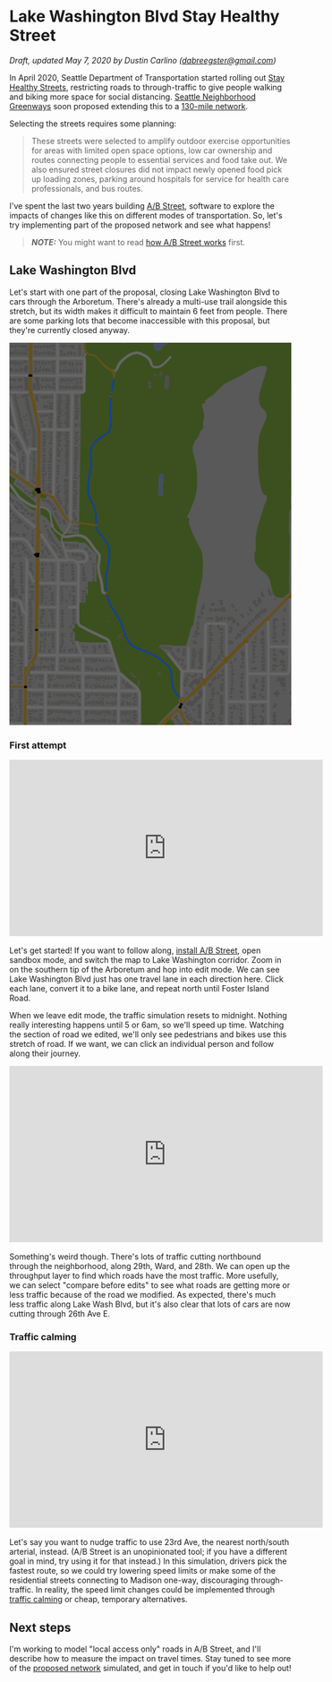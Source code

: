 # Lake Washington Blvd Stay Healthy Street

_Draft, updated May 7, 2020 by Dustin Carlino (<dabreegster@gmail.com>)_

In April 2020, Seattle Department of Transportation started rolling out
[Stay Healthy Streets](https://sdotblog.seattle.gov/2020/04/16/announcing-stay-healthy-streets/),
restricting roads to through-traffic to give people walking and biking more
space for social distancing.
[Seattle Neighborhood Greenways](http://seattlegreenways.org/socialdistancingstreets/)
soon proposed extending this to a
[130-mile network](https://drive.google.com/open?id=1HQMnagRf8EbS1nouqCMLl4LZr0QE8VrC&usp=sharing).

Selecting the streets requires some planning:

> These streets were selected to amplify outdoor exercise opportunities for
> areas with limited open space options, low car ownership and routes connecting
> people to essential services and food take out. We also ensured street
> closures did not impact newly opened food pick up loading zones, parking
> around hospitals for service for health care professionals, and bus routes.

I've spent the last two years building [A/B Street](https://abstreet.org),
software to explore the impacts of changes like this on different modes of
transportation. So, let's try implementing part of the proposed network and see
what happens!

> **_NOTE:_** You might want to read [how A/B Street works](../how_it_works.md)
> first.

## Lake Washington Blvd

Let's start with one part of the proposal, closing Lake Washington Blvd to cars
through the Arboretum. There's already a multi-use trail alongside this stretch,
but its width makes it difficult to maintain 6 feet from people. There are some
parking lots that become inaccessible with this proposal, but they're currently
closed anyway.

![edits](edits.gif)

### First attempt

<iframe width="560" height="315" src="https://www.youtube.com/embed/PU0iT-_3-es" frameborder="0" allow="autoplay; encrypted-media" allowfullscreen></iframe>

Let's get started! If you want to follow along,
[install A/B Street](https://github.com/dabreegster/abstreet/blob/master/docs/INSTRUCTIONS.md),
open sandbox mode, and switch the map to Lake Washington corridor. Zoom in on
the southern tip of the Arboretum and hop into edit mode. We can see Lake
Washington Blvd just has one travel lane in each direction here. Click each
lane, convert it to a bike lane, and repeat north until Foster Island Road.

When we leave edit mode, the traffic simulation resets to midnight. Nothing
really interesting happens until 5 or 6am, so we'll speed up time. Watching the
section of road we edited, we'll only see pedestrians and bikes use this stretch
of road. If we want, we can click an individual person and follow along their
journey.

<iframe width="560" height="315" src="https://www.youtube.com/embed/LSCHeDi5484" frameborder="0" allow="autoplay; encrypted-media" allowfullscreen></iframe>

Something's weird though. There's lots of traffic cutting northbound through the
neighborhood, along 29th, Ward, and 28th. We can open up the throughput layer to
find which roads have the most traffic. More usefully, we can select "compare
before edits" to see what roads are getting more or less traffic because of the
road we modified. As expected, there's much less traffic along Lake Wash Blvd,
but it's also clear that lots of cars are now cutting through 26th Ave E.

### Traffic calming

<iframe width="560" height="315" src="https://www.youtube.com/embed/qAf5IAMbpcU" frameborder="0" allow="autoplay; encrypted-media" allowfullscreen></iframe>

Let's say you want to nudge traffic to use 23rd Ave, the nearest north/south
arterial, instead. (A/B Street is an unopinionated tool; if you have a different
goal in mind, try using it for that instead.) In this simulation, drivers pick
the fastest route, so we could try lowering speed limits or make some of the
residential streets connecting to Madison one-way, discouraging through-traffic.
In reality, the speed limit changes could be implemented through
[traffic calming](https://streetsillustrated.seattle.gov/design-standards/trafficcalming/)
or cheap, temporary alternatives.

## Next steps

I'm working to model "local access only" roads in A/B Street, and I'll describe
how to measure the impact on travel times. Stay tuned to see more of the
[proposed network](https://drive.google.com/open?id=1HQMnagRf8EbS1nouqCMLl4LZr0QE8VrC&usp=sharing)
simulated, and get in touch if you'd like to help out!
